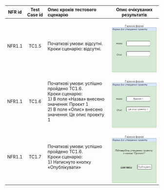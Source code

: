 |NFR id|Test Case id|Опис кроків тестового сценарію|Опис очікуваних результатів|
|:-:|:-:|:-|:-:|
|NFR1.1|TC1.5|Початкові умови: відсутні. <br> Кроки сценарію: відсутні.| <br> ![image](https://github.com/oleksandrblazhko/ai-212-zelinska/blob/branchForLab8/2-SoftwareDesign/2.8-TestCases/ScreenForm1.png)
|NFR1.1|TC1.6|Початкові умови: успішно пройдено TC1.6. <br> Кроки сценарію: <br> 1) В поле «Назва» внесено значення: Проєкт 1 <br> 2) В поле «Опис» внесено значення: Це опис проекту 1<br> | <br> ![image](https://github.com/oleksandrblazhko/ai-212-zelinska/blob/branchForLab8/2-SoftwareDesign/2.8-TestCases/ScreenForm2.png)
|NFR1.1|TC1.7|Початкові умови: успішно пройдено TC1.6. <br> Кроки сценарію: <br> 1) Натиснуто кнопку «Опублікувати»|<br> ![image](https://github.com/oleksandrblazhko/ai-212-zelinska/blob/branchForLab8/2-SoftwareDesign/2.8-TestCases/ScreenForm3.png)

